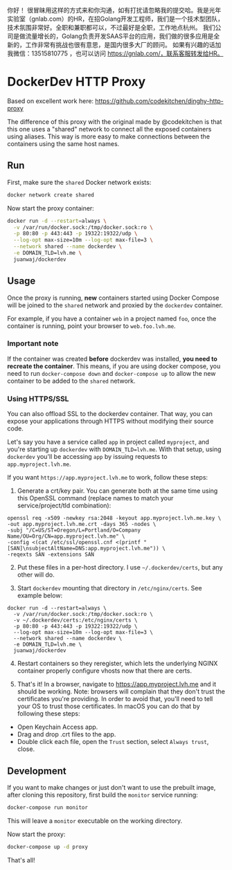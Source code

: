 你好！
很冒昧用这样的方式来和你沟通，如有打扰请忽略我的提交哈。我是光年实验室（gnlab.com）的HR，在招Golang开发工程师，我们是一个技术型团队，技术氛围非常好。全职和兼职都可以，不过最好是全职，工作地点杭州。
我们公司是做流量增长的，Golang负责开发SAAS平台的应用，我们做的很多应用是全新的，工作非常有挑战也很有意思，是国内很多大厂的顾问。
如果有兴趣的话加我微信：13515810775  ，也可以访问 https://gnlab.com/，联系客服转发给HR。
# DockerDev HTTP Proxy

Based on excellent work here: https://github.com/codekitchen/dinghy-http-proxy

The difference of this proxy with the original made by @codekitchen is that this one uses a "shared" network to connect all the exposed containers using aliases. This way is more easy to make connections between the containers using the same host names.

## Run

First, make sure the `shared` Docker network exists:

```bash
docker network create shared
```

Now start the proxy container:

```bash
docker run -d --restart=always \
  -v /var/run/docker.sock:/tmp/docker.sock:ro \
  -p 80:80 -p 443:443 -p 19322:19322/udp \
  --log-opt max-size=10m --log-opt max-file=3 \
  --network shared --name dockerdev \
  -e DOMAIN_TLD=lvh.me \
  juanwaj/dockerdev
```


## Usage

Once the proxy is running, **new** containers started using Docker Compose will be joined to the `shared` network and proxied by the `dockerdev` container.

For example, if you have a container `web` in a project named `foo`, once the container is running, point your browser to `web.foo.lvh.me`.

### Important note

If the container was created **before** dockerdev was installed, **you need to recreate the container**. This means, if you are using docker compose, you need to run `docker-compose down` and `docker-compose up` to allow the new container to be added to the `shared` network.

### Using HTTPS/SSL

You can also offload SSL to the dockerdev container. That way, you can expose your applications through HTTPS without modifying their source code.

Let's say you have a service called `app` in project called `myproject`, and you're starting up `dockerdev` with `DOMAIN_TLD=lvh.me`. With that setup, using `dockerdev` you'll be accessing `app` by issuing requests to `app.myproject.lvh.me`.

If you want `https://app.myproject.lvh.me` to work, follow these steps:

1. Generate a crt/key pair. You can generate both at the same time using this OpenSSL command (replace names to match your service/project/tld combination):

```
openssl req -x509 -newkey rsa:2048 -keyout app.myproject.lvh.me.key \
-out app.myproject.lvh.me.crt -days 365 -nodes \
-subj "/C=US/ST=Oregon/L=Portland/O=Company Name/OU=Org/CN=app.myproject.lvh.me" \
-config <(cat /etc/ssl/openssl.cnf <(printf "[SAN]\nsubjectAltName=DNS:app.myproject.lvh.me")) \
-reqexts SAN -extensions SAN
```

2. Put these files in a per-host directory. I use `~/.dockerdev/certs`, but any other will do. 

3. Start `dockerdev` mounting that directory in `/etc/nginx/certs`. See example below:

```
docker run -d --restart=always \
  -v /var/run/docker.sock:/tmp/docker.sock:ro \
  -v ~/.dockerdev/certs:/etc/nginx/certs \
  -p 80:80 -p 443:443 -p 19322:19322/udp \
  --log-opt max-size=10m --log-opt max-file=3 \
  --network shared --name dockerdev \
  -e DOMAIN_TLD=lvh.me \
  juanwaj/dockerdev
```

4. Restart containers so they reregister, which lets the underlying NGINX container properly configure vhosts now that there are certs.

5. That's it! In a browser, navigate to https://app.myproject.lvh.me and it should be working. Note: browsers will complain that they don't trust the certificates you're providing. In order to avoid that, you'll need to tell your OS to trust those certificates. In macOS you can do that by following these steps:

- Open Keychain Access app.
- Drag and drop .crt files to the app.
- Double click each file, open the `Trust` section, select `Always trust`, close.

## Development

If you want to make changes or just don't want to use the prebuilt image, after cloning
this repository, first build the `monitor` service running:

```bash
docker-compose run monitor
```

This will leave a `monitor` executable on the working directory.

Now start the proxy:

```bash
docker-compose up -d proxy
```

That's all!
